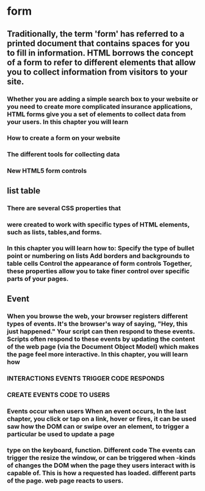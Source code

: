 # form

## Traditionally, the term 'form' has referred to a printed document that contains spaces for you to fill in information. HTML borrows the concept of a form to refer to different elements that allow you to collect information from visitors to your site.

### Whether you are adding a simple search box to your website or you need to create more complicated insurance applications, HTML forms give you a set of elements to collect data from your users. In this chapter you will learn

### How to create a form on your website

### The different tools for collecting data

### New HTML5 form controls

## list table

### There are several CSS properties that

### were created to work with specific types of HTML elements, such as lists, tables,and forms.

### In this chapter you will learn how to: Specify the type of bullet point or numbering on lists Add borders and backgrounds to table cells Control the appearance of form controls Together, these properties allow you to take finer control over specific parts of your pages.

## Event

### When you browse the web, your browser registers different types of events. It's the browser's way of saying, "Hey, this just happened." Your script can then respond to these events. Scripts often respond to these events by updating the content of the web page (via the Document Object Model) which makes the page feel more interactive. In this chapter, you will learn how

### INTERACTIONS EVENTS TRIGGER CODE RESPONDS

### CREATE EVENTS CODE TO USERS

### Events occur when users When an event occurs, In the last chapter, you click or tap on a link, hover or fires, it can be used saw how the DOM can or swipe over an element, to trigger a particular be used to update a page

### type on the keyboard, function. Different code The events can trigger the  resize the window, or can be triggered when -kinds of changes the DOM when the page they users interact with is capable of. This is how a requested has loaded. different parts of the page. web page reacts to users.